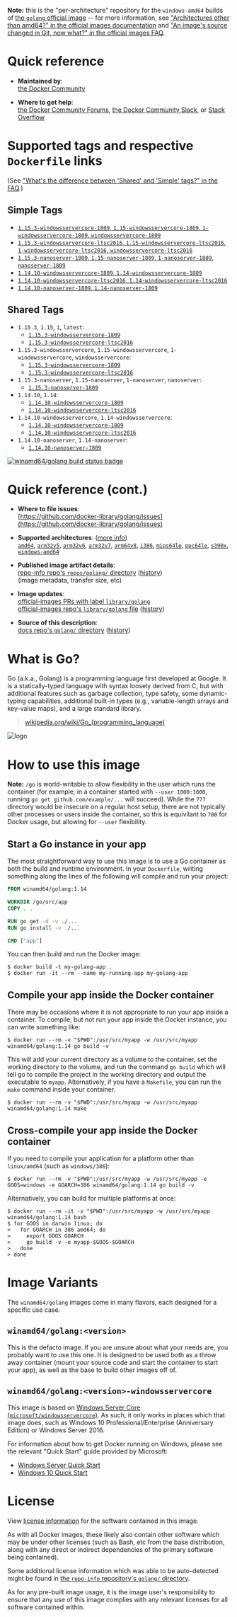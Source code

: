 <!--

********************************************************************************

WARNING:

    DO NOT EDIT "golang/README.md"

    IT IS AUTO-GENERATED

    (from the other files in "golang/" combined with a set of templates)

********************************************************************************

-->

**Note:** this is the "per-architecture" repository for the `windows-amd64` builds of [the `golang` official image](https://hub.docker.com/_/golang) -- for more information, see ["Architectures other than amd64?" in the official images documentation](https://github.com/docker-library/official-images#architectures-other-than-amd64) and ["An image's source changed in Git, now what?" in the official images FAQ](https://github.com/docker-library/faq#an-images-source-changed-in-git-now-what).

# Quick reference

-	**Maintained by**:  
	[the Docker Community](https://github.com/docker-library/golang)

-	**Where to get help**:  
	[the Docker Community Forums](https://forums.docker.com/), [the Docker Community Slack](https://dockr.ly/slack), or [Stack Overflow](https://stackoverflow.com/search?tab=newest&q=docker)

# Supported tags and respective `Dockerfile` links

(See ["What's the difference between 'Shared' and 'Simple' tags?" in the FAQ](https://github.com/docker-library/faq#whats-the-difference-between-shared-and-simple-tags).)

## Simple Tags

-	[`1.15.3-windowsservercore-1809`, `1.15-windowsservercore-1809`, `1-windowsservercore-1809`, `windowsservercore-1809`](https://github.com/docker-library/golang/blob/0efc93637bf9773fcf3d3557a3012f6124a50d87/1.15/windows/windowsservercore-1809/Dockerfile)
-	[`1.15.3-windowsservercore-ltsc2016`, `1.15-windowsservercore-ltsc2016`, `1-windowsservercore-ltsc2016`, `windowsservercore-ltsc2016`](https://github.com/docker-library/golang/blob/0efc93637bf9773fcf3d3557a3012f6124a50d87/1.15/windows/windowsservercore-ltsc2016/Dockerfile)
-	[`1.15.3-nanoserver-1809`, `1.15-nanoserver-1809`, `1-nanoserver-1809`, `nanoserver-1809`](https://github.com/docker-library/golang/blob/0efc93637bf9773fcf3d3557a3012f6124a50d87/1.15/windows/nanoserver-1809/Dockerfile)
-	[`1.14.10-windowsservercore-1809`, `1.14-windowsservercore-1809`](https://github.com/docker-library/golang/blob/661e3bdc3c2b694e57ed46b4794d2869ad4ac55e/1.14/windows/windowsservercore-1809/Dockerfile)
-	[`1.14.10-windowsservercore-ltsc2016`, `1.14-windowsservercore-ltsc2016`](https://github.com/docker-library/golang/blob/661e3bdc3c2b694e57ed46b4794d2869ad4ac55e/1.14/windows/windowsservercore-ltsc2016/Dockerfile)
-	[`1.14.10-nanoserver-1809`, `1.14-nanoserver-1809`](https://github.com/docker-library/golang/blob/661e3bdc3c2b694e57ed46b4794d2869ad4ac55e/1.14/windows/nanoserver-1809/Dockerfile)

## Shared Tags

-	`1.15.3`, `1.15`, `1`, `latest`:
	-	[`1.15.3-windowsservercore-1809`](https://github.com/docker-library/golang/blob/0efc93637bf9773fcf3d3557a3012f6124a50d87/1.15/windows/windowsservercore-1809/Dockerfile)
	-	[`1.15.3-windowsservercore-ltsc2016`](https://github.com/docker-library/golang/blob/0efc93637bf9773fcf3d3557a3012f6124a50d87/1.15/windows/windowsservercore-ltsc2016/Dockerfile)
-	`1.15.3-windowsservercore`, `1.15-windowsservercore`, `1-windowsservercore`, `windowsservercore`:
	-	[`1.15.3-windowsservercore-1809`](https://github.com/docker-library/golang/blob/0efc93637bf9773fcf3d3557a3012f6124a50d87/1.15/windows/windowsservercore-1809/Dockerfile)
	-	[`1.15.3-windowsservercore-ltsc2016`](https://github.com/docker-library/golang/blob/0efc93637bf9773fcf3d3557a3012f6124a50d87/1.15/windows/windowsservercore-ltsc2016/Dockerfile)
-	`1.15.3-nanoserver`, `1.15-nanoserver`, `1-nanoserver`, `nanoserver`:
	-	[`1.15.3-nanoserver-1809`](https://github.com/docker-library/golang/blob/0efc93637bf9773fcf3d3557a3012f6124a50d87/1.15/windows/nanoserver-1809/Dockerfile)
-	`1.14.10`, `1.14`:
	-	[`1.14.10-windowsservercore-1809`](https://github.com/docker-library/golang/blob/661e3bdc3c2b694e57ed46b4794d2869ad4ac55e/1.14/windows/windowsservercore-1809/Dockerfile)
	-	[`1.14.10-windowsservercore-ltsc2016`](https://github.com/docker-library/golang/blob/661e3bdc3c2b694e57ed46b4794d2869ad4ac55e/1.14/windows/windowsservercore-ltsc2016/Dockerfile)
-	`1.14.10-windowsservercore`, `1.14-windowsservercore`:
	-	[`1.14.10-windowsservercore-1809`](https://github.com/docker-library/golang/blob/661e3bdc3c2b694e57ed46b4794d2869ad4ac55e/1.14/windows/windowsservercore-1809/Dockerfile)
	-	[`1.14.10-windowsservercore-ltsc2016`](https://github.com/docker-library/golang/blob/661e3bdc3c2b694e57ed46b4794d2869ad4ac55e/1.14/windows/windowsservercore-ltsc2016/Dockerfile)
-	`1.14.10-nanoserver`, `1.14-nanoserver`:
	-	[`1.14.10-nanoserver-1809`](https://github.com/docker-library/golang/blob/661e3bdc3c2b694e57ed46b4794d2869ad4ac55e/1.14/windows/nanoserver-1809/Dockerfile)

[![winamd64/golang build status badge](https://img.shields.io/jenkins/s/https/doi-janky.infosiftr.net/job/multiarch/job/windows-amd64/job/golang.svg?label=winamd64/golang%20%20build%20job)](https://doi-janky.infosiftr.net/job/multiarch/job/windows-amd64/job/golang/)

# Quick reference (cont.)

-	**Where to file issues**:  
	[https://github.com/docker-library/golang/issues](https://github.com/docker-library/golang/issues)

-	**Supported architectures**: ([more info](https://github.com/docker-library/official-images#architectures-other-than-amd64))  
	[`amd64`](https://hub.docker.com/r/amd64/golang/), [`arm32v5`](https://hub.docker.com/r/arm32v5/golang/), [`arm32v6`](https://hub.docker.com/r/arm32v6/golang/), [`arm32v7`](https://hub.docker.com/r/arm32v7/golang/), [`arm64v8`](https://hub.docker.com/r/arm64v8/golang/), [`i386`](https://hub.docker.com/r/i386/golang/), [`mips64le`](https://hub.docker.com/r/mips64le/golang/), [`ppc64le`](https://hub.docker.com/r/ppc64le/golang/), [`s390x`](https://hub.docker.com/r/s390x/golang/), [`windows-amd64`](https://hub.docker.com/r/winamd64/golang/)

-	**Published image artifact details**:  
	[repo-info repo's `repos/golang/` directory](https://github.com/docker-library/repo-info/blob/master/repos/golang) ([history](https://github.com/docker-library/repo-info/commits/master/repos/golang))  
	(image metadata, transfer size, etc)

-	**Image updates**:  
	[official-images PRs with label `library/golang`](https://github.com/docker-library/official-images/pulls?q=label%3Alibrary%2Fgolang)  
	[official-images repo's `library/golang` file](https://github.com/docker-library/official-images/blob/master/library/golang) ([history](https://github.com/docker-library/official-images/commits/master/library/golang))

-	**Source of this description**:  
	[docs repo's `golang/` directory](https://github.com/docker-library/docs/tree/master/golang) ([history](https://github.com/docker-library/docs/commits/master/golang))

# What is Go?

Go (a.k.a., Golang) is a programming language first developed at Google. It is a statically-typed language with syntax loosely derived from C, but with additional features such as garbage collection, type safety, some dynamic-typing capabilities, additional built-in types (e.g., variable-length arrays and key-value maps), and a large standard library.

> [wikipedia.org/wiki/Go_(programming_language)](http://en.wikipedia.org/wiki/Go_%28programming_language%29)

![logo](https://raw.githubusercontent.com/docker-library/docs/01c12653951b2fe592c1f93a13b4e289ada0e3a1/golang/logo.png)

# How to use this image

**Note:** `/go` is world-writable to allow flexibility in the user which runs the container (for example, in a container started with `--user 1000:1000`, running `go get github.com/example/...` will succeed). While the `777` directory would be insecure on a regular host setup, there are not typically other processes or users inside the container, so this is equivilant to `700` for Docker usage, but allowing for `--user` flexibility.

## Start a Go instance in your app

The most straightforward way to use this image is to use a Go container as both the build and runtime environment. In your `Dockerfile`, writing something along the lines of the following will compile and run your project:

```dockerfile
FROM winamd64/golang:1.14

WORKDIR /go/src/app
COPY . .

RUN go get -d -v ./...
RUN go install -v ./...

CMD ["app"]
```

You can then build and run the Docker image:

```console
$ docker build -t my-golang-app .
$ docker run -it --rm --name my-running-app my-golang-app
```

## Compile your app inside the Docker container

There may be occasions where it is not appropriate to run your app inside a container. To compile, but not run your app inside the Docker instance, you can write something like:

```console
$ docker run --rm -v "$PWD":/usr/src/myapp -w /usr/src/myapp winamd64/golang:1.14 go build -v
```

This will add your current directory as a volume to the container, set the working directory to the volume, and run the command `go build` which will tell go to compile the project in the working directory and output the executable to `myapp`. Alternatively, if you have a `Makefile`, you can run the `make` command inside your container.

```console
$ docker run --rm -v "$PWD":/usr/src/myapp -w /usr/src/myapp winamd64/golang:1.14 make
```

## Cross-compile your app inside the Docker container

If you need to compile your application for a platform other than `linux/amd64` (such as `windows/386`):

```console
$ docker run --rm -v "$PWD":/usr/src/myapp -w /usr/src/myapp -e GOOS=windows -e GOARCH=386 winamd64/golang:1.14 go build -v
```

Alternatively, you can build for multiple platforms at once:

```console
$ docker run --rm -it -v "$PWD":/usr/src/myapp -w /usr/src/myapp winamd64/golang:1.14 bash
$ for GOOS in darwin linux; do
>   for GOARCH in 386 amd64; do
>     export GOOS GOARCH
>     go build -v -o myapp-$GOOS-$GOARCH
>   done
> done
```

# Image Variants

The `winamd64/golang` images come in many flavors, each designed for a specific use case.

## `winamd64/golang:<version>`

This is the defacto image. If you are unsure about what your needs are, you probably want to use this one. It is designed to be used both as a throw away container (mount your source code and start the container to start your app), as well as the base to build other images off of.

## `winamd64/golang:<version>-windowsservercore`

This image is based on [Windows Server Core (`microsoft/windowsservercore`)](https://hub.docker.com/r/microsoft/windowsservercore/). As such, it only works in places which that image does, such as Windows 10 Professional/Enterprise (Anniversary Edition) or Windows Server 2016.

For information about how to get Docker running on Windows, please see the relevant "Quick Start" guide provided by Microsoft:

-	[Windows Server Quick Start](https://msdn.microsoft.com/en-us/virtualization/windowscontainers/quick_start/quick_start_windows_server)
-	[Windows 10 Quick Start](https://msdn.microsoft.com/en-us/virtualization/windowscontainers/quick_start/quick_start_windows_10)

# License

View [license information](http://golang.org/LICENSE) for the software contained in this image.

As with all Docker images, these likely also contain other software which may be under other licenses (such as Bash, etc from the base distribution, along with any direct or indirect dependencies of the primary software being contained).

Some additional license information which was able to be auto-detected might be found in [the `repo-info` repository's `golang/` directory](https://github.com/docker-library/repo-info/tree/master/repos/golang).

As for any pre-built image usage, it is the image user's responsibility to ensure that any use of this image complies with any relevant licenses for all software contained within.
